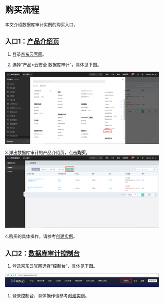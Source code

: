 # 购买流程

  本文介绍数据库审计实例的购买入口。

## 入口1：[产品介绍页](http://www.jdcloud.com/cn/products/database-audit)

 1. 登录[京东云官网](http://www.jdcloud.com/cn/)。

 2. 选择“产品>云安全 数据库审计”，具体见下图。

![数据库审计购买入口](/image/Database-Audit/数据库审计购买入口.png)

 3.弹出数据库审计的产品介绍页，点击**购买**。
![数据库审计购买](/image/Database-Audit/数据库审计购买.png)

  4.购买的具体操作，请参考[创建实例](../Operation-Guide/Instance-Management/Creat-Instance.md)。

## 入口2：[数据库审计控制台](https://dbaudit.jdcloud.com/instance)
1. 登录[京东云官网](http://www.jdcloud.com/cn/)选择“控制台”，具体见下图。 

![控制台](/image/Database-Audit/控制台.png)

1. 登录控制台，具体操作请参考[创建实例](../Operation-Guide/Instance-Management/Creat-Instance.md)。